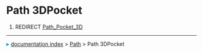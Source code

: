 # Path 3DPocket
1.  REDIRECT [Path_Pocket_3D](Path_Pocket_3D.md)



---
![](images/Right_arrow.png) [documentation index](../README.md) > [Path](Path_Workbench.md) > Path 3DPocket
